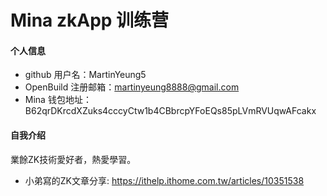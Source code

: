 # Mina zkApp 训练营


#### 个人信息

- github 用户名：MartinYeung5
- OpenBuild 注册邮箱：martinyeung8888@gmail.com
- Mina 钱包地址：B62qrDKrcdXZuks4cccyCtw1b4CBbrcpYFoEQs85pLVmRVUqwAFcakx

#### 自我介绍
業餘ZK技術愛好者，熱愛學習。
* 小弟寫的ZK文章分享: https://ithelp.ithome.com.tw/articles/10351538